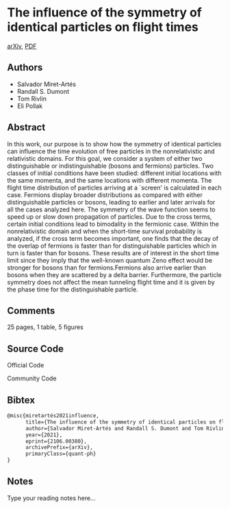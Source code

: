 
# The influence of the symmetry of identical particles on flight times

[arXiv](https://arxiv.org/abs/2106.0380), [PDF](https://arxiv.org/pdf/2106.0380.pdf)

## Authors

- Salvador Miret-Artés
- Randall S. Dumont
- Tom Rivlin
- Eli Pollak

## Abstract

In this work, our purpose is to show how the symmetry of identical particles can influence the time evolution of free particles in the nonrelativistic and relativistic domains. For this goal, we consider a system of either two distinguishable or indistinguishable (bosons and fermions) particles. Two classes of initial conditions have been studied: different initial locations with the same momenta, and the same locations with different momenta. The flight time distribution of particles arriving at a `screen' is calculated in each case. Fermions display broader distributions as compared with either distinguishable particles or bosons, leading to earlier and later arrivals for all the cases analyzed here. The symmetry of the wave function seems to speed up or slow down propagation of particles. Due to the cross terms, certain initial conditions lead to bimodality in the fermionic case. Within the nonrelativistic domain and when the short-time survival probability is analyzed, if the cross term becomes important, one finds that the decay of the overlap of fermions is faster than for distinguishable particles which in turn is faster than for bosons. These results are of interest in the short time limit since they imply that the well-known quantum Zeno effect would be stronger for bosons than for fermions.Fermions also arrive earlier than bosons when they are scattered by a delta barrier. Furthermore, the particle symmetry does not affect the mean tunneling flight time and it is given by the phase time for the distinguishable particle.

## Comments

25 pages, 1 table, 5 figures

## Source Code

Official Code



Community Code



## Bibtex

```tex
@misc{miretartés2021influence,
      title={The influence of the symmetry of identical particles on flight times}, 
      author={Salvador Miret-Artés and Randall S. Dumont and Tom Rivlin and Eli Pollak},
      year={2021},
      eprint={2106.00380},
      archivePrefix={arXiv},
      primaryClass={quant-ph}
}
```

## Notes

Type your reading notes here...

